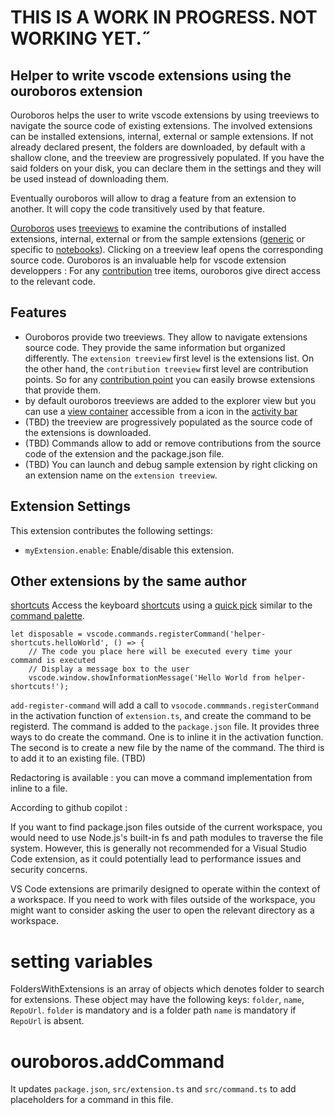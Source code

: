 # THIS IS A WORK IN PROGRESS. NOT WORKING YET.˝

## Helper to write vscode extensions using the ouroboros extension

Ouroboros helps the user to write vscode extensions by using treeviews to
navigate the source code of existing extensions. The involved extensions can be
installed extensions, internal, external or sample extensions. If not already
declared present, the folders are downloaded, by default with a shallow clone,
and the treeview are progressively populated. If you have the said folders on
your disk, you can declare them in the settings and they will be used instead
of downloading them.

Eventually ouroboros will allow to drag a feature from an extension to another.
It will copy the code transitively used by that feature.




[Ouroboros](https://marketplace.visualstudio.com/items?itemName=cognominal.ouroboros) uses [treeviews](https://code.visualstudio.com/api/extension-guides/tree-view) to examine the contributions of installed
extensions, internal, external or from the sample extensions
([generic](https://github.com/microsoft/vscode-extension-samples) or specific to [notebooks](https://github.com/microsoft/notebook-extension-samples)).
Clicking on a treeview leaf opens the corresponding source code.
Ouroboros is an invaluable help for vscode extension developpers :
For any [contribution](https://code.visualstudio.com/api/references/contribution-points) tree items, ouroboros give direct access to the relevant code.

## Features

- Ouroboros provide two treeviews. They allow to navigate extensions source code. 
They provide the same information but organized differently. The `extension treeview` first level is the extensions list. On the other hand, the  `contribution treeview` first level are contribution points. So for any [contribution point](https://code.visualstudio.com/api/references/contribution-points) you can easily browse extensions
that provide them.
- by default ouroboros treeviews are added to the explorer view but you can use a [view container](https://code.visualstudio.com/api/extension-guides/tree-view#view-containers) accessible from a icon
in the [activity bar](https://code.visualstudio.com/api/ux-guidelines/activity-bar)
- (TBD) the treeview are progressively populated as the source code of the extensions is downloaded. 
-  (TBD) Commands allow to add or remove contributions from the source code of the extension and
the package.json file.
- (TBD) You can launch and debug sample extension by right clicking on an extension name on the `extension treeview`.

## Extension Settings


This extension contributes the following settings:

 * `myExtension.enable`: Enable/disable this extension.

## Other extensions by the same author

[shortcuts](https://marketplace.visualstudio.com/items?itemName=cognominal.shortcuts)
Access  the keyboard [shortcuts](https://marketplace.visualstudio.com/items?itemName=cognominal.shortcuts) using a [quick pick](https://code.visualstudio.com/api/ux-guidelines/quick-picks)
similar to the [command palette](https://code.visualstudio.com/docs/getstarted/userinterface#_command-palette).


	let disposable = vscode.commands.registerCommand('helper-shortcuts.helloWorld', () => {
		// The code you place here will be executed every time your command is executed
		// Display a message box to the user
		vscode.window.showInformationMessage('Hello World from helper-shortcuts!');


`add-register-command` will add a call to `vsocode.commmands.registerCommand` in the activation function of `extension.ts`, and create the command
to be registerd.
The command is added to the `package.json` file.
It provides three ways to do create the command. One is to inline it in the activation function. The second is to create a new file by the name of
the command. The third is to add it to an existing file. 
(TBD) 

Redactoring is available : you can move a command implementation from inline to a file.


According to github copilot :

If you want to find package.json files outside of the current workspace, you would need to use Node.js's built-in fs and path modules to traverse the file system. However, this is generally not recommended for a Visual Studio Code extension, as it could potentially lead to performance issues and security concerns.

VS Code extensions are primarily designed to operate within the context of a workspace. If you need to work with files outside of the workspace, you might want to consider asking the user to open the relevant directory as a workspace.

# setting variables


FoldersWithExtensions is an array of objects which denotes
folder to search for extensions.
These object may have the following keys: `folder`, `name`, `RepoUrl`.
`folder` is mandatory and is a folder path
`name` is mandatory if `RepoUrl` is  absent. 

# ouroboros.addCommand

It updates `package.json`, `src/extension.ts` and `src/command.ts` to add placeholders for a command in this file.




